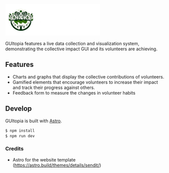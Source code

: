 ![GUItopia](https://github.com/vincetyy/hack4slay/blob/main/public/images/Logo%20White.png)


GUItopia features a live data collection and visualization system, demonstrating the collective impact GUI and its volunteers are achieving.


## Features

- Charts and graphs that display the collective contributions of volunteers.
- Gamified elements that encourage volunteers to increase their impact and track their progress against others.
- Feedback form to measure the changes in volunteer habits


## Develop

GUItopia is built with [Astro](https://astro.build/).

```bash
$ npm install
$ npm run dev
```

### Credits

- Astro for the website template (https://astro.build/themes/details/sendit/)
